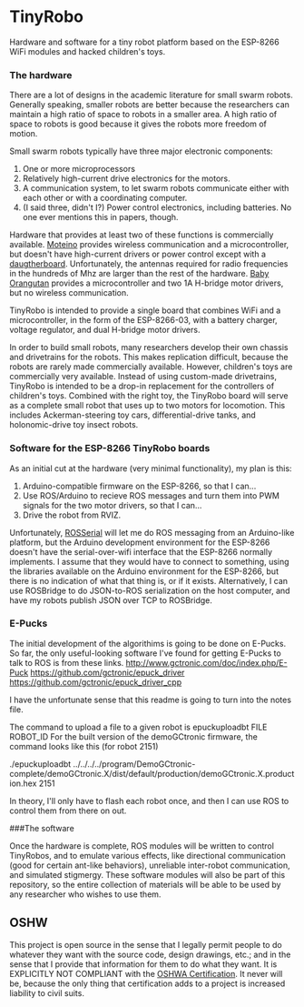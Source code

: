 # TinyRobo
Hardware and software for a tiny robot platform based on the ESP-8266 WiFi modules and hacked children's toys. 

### The hardware
There are a lot of designs in the academic literature for small swarm robots. 
Generally speaking, smaller robots are better because the researchers can maintain a high ratio of space to robots in a smaller area. 
A high ratio of space to robots is good because it gives the robots more freedom of motion. 

Small swarm robots typically have three major electronic components:

1. One or more microprocessors
2. Relatively high-current drive electronics for the motors.
3. A communication system, to let swarm robots communicate either with each other or with a coordinating computer. 
4. (I said three, didn't I?) Power control electronics, including batteries. No one ever mentions this in papers, though. 

Hardware that provides at least two of these functions is commercially available. 
[Moteino](http://lowpowerlab.com/moteino/) provides wireless communication and a microcontroller, but doesn't have high-current drivers or power control except with a [daugtherboard](https://lowpowerlab.com/shop/powershield). Unfortunately, the antennas required for radio frequencies in the hundreds of Mhz are larger than the rest of the hardware. 
[Baby Orangutan](https://www.pololu.com/product/1220/specs) provides a microcontroller and two 1A H-bridge motor drivers, but no wireless communication. 

TinyRobo is intended to provide a single board that combines WiFi and a microcontroller, in the form of the ESP-8266-03, with a battery charger, voltage regulator, and dual H-bridge motor drivers.

In order to build small robots, many researchers develop their own chassis and drivetrains for the robots. 
This makes replication difficult, because the robots are rarely made commercially available. 
However, children's toys are commercially very available. 
Instead of using custom-made drivetrains, TinyRobo is intended to be a drop-in replacement for the controllers of children's toys. 
Combined with the right toy, the TinyRobo board will serve as a complete small robot that uses up to two motors for locomotion. This includes Ackerman-steering toy cars, differential-drive tanks, and holonomic-drive toy insect robots.

### Software for the ESP-8266 TinyRobo boards

As an initial cut at the hardware (very minimal functionality), my plan is this:

1. Arduino-compatible firmware on the ESP-8266, so that I can...
2. Use ROS/Arduino to recieve ROS messages and turn them into PWM signals for the two motor drivers, so that I can...
3. Drive the robot from RVIZ. 

Unfortunately, [ROSSerial](http://wiki.ros.org/rosserial_arduino/Tutorials) will let me do ROS messaging from an Arduino-like platform, but the Arduino development environment for the ESP-8266 doesn't have the serial-over-wifi interface that the ESP-8266 normally implements.
I assume that they would have to connect to something, using the libraries available on the Arduino environment for the ESP-8266, but there is no indication of what that thing is, or if it exists. 
Alternatively, I can use ROSBridge to do JSON-to-ROS serialization on the host computer, and have my robots publish JSON over TCP to ROSBridge.

### E-Pucks

The initial development of the algorithims is going to be done on E-Pucks. 
So far, the only useful-looking software I've found for getting E-Pucks to talk to ROS is from these links. 
http://www.gctronic.com/doc/index.php/E-Puck
https://github.com/gctronic/epuck_driver
https://github.com/gctronic/epuck_driver_cpp

I have the unfortunate sense that this readme is going to turn into the notes file. 

The command to upload a file to a given robot is 
epuckuploadbt FILE ROBOT_ID
For the built version of the demoGCtronic firmware, the command looks like this (for robot 2151)

 ./epuckuploadbt ../../../../program/DemoGCtronic-complete/demoGCtronic.X/dist/default/production/demoGCtronic.X.production.hex 2151

In theory, I'll only have to flash each robot once, and then I can use ROS to control them from there on out. 

###The software

Once the hardware is complete, ROS modules will be written to control TinyRobos, and to emulate various effects, like directional communication (good for certain ant-like behaviors), unreliable inter-robot communication, and simulated stigmergy. 
These software modules will also be part of this repository, so the entire collection of materials will be able to be used by any researcher who wishes to use them. 

## OSHW
This project is open source in the sense that I legally permit people to do whatever they want with the source code, design drawings, etc.; and in the sense that I provide that information for them to do what they want. 
It is EXPLICITLY NOT COMPLIANT with the [OSHWA Certification](www.oshwa.org/2015/09/19/open-source-hardware-certification-version-1/). 
It never will be, because the only thing that certification adds to a project is increased liability to civil suits. 
